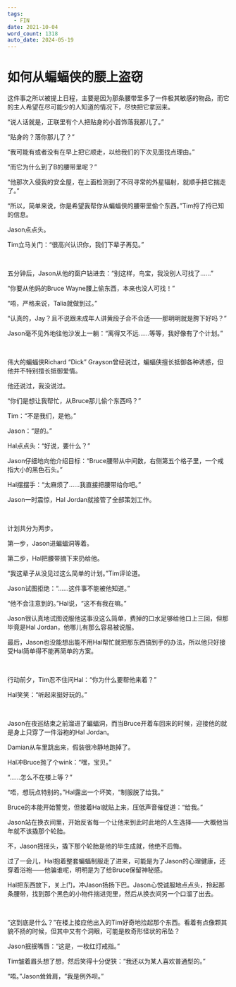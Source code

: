 ```yaml
---
tags:
  - FIN
date: 2021-10-04
word_count: 1318
auto_date: 2024-05-19
---
```


# 如何从蝙蝠侠的腰上盗窃

这件事之所以被提上日程，主要是因为那条腰带里多了一件极其敏感的物品，而它的主人希望在尽可能少的人知道的情况下，尽快把它拿回来。

“说人话就是，正联里有个人把贴身的小首饰落我那儿了。”

“贴身的？落你那儿了？”

“我可能有或者没有在早上把它顺走，以给我们的下次见面找点理由。”

“而它为什么到了B的腰带里呢？”

“他那次入侵我的安全屋，在上面检测到了不同寻常的外星辐射，就顺手把它揣走了。”

“所以，简单来说，你是希望我帮你从蝙蝠侠的腰带里偷个东西。”Tim捋了捋已知的信息。

Jason点点头。

Tim立马关门：“很高兴认识你，我们下辈子再见。”

<br>

五分钟后，Jason从他的窗户钻进去：“别这样，鸟宝，我没别人可找了……”

“你要从他妈的Bruce Wayne腰上偷东西，本来也没人可找！”

“唔，严格来说，Talia就做到过。”

“认真的，Jay？且不说跟未成年人讲黄段子合不合适——那明明就是胯下好吗？”

Jason毫不见外地往他沙发上一躺：“离得又不远……等等，我好像有了个计划。”

<br>

伟大的蝙蝠侠Richard “Dick” Grayson曾经说过，蝙蝠侠擅长抵御各种诱惑，但他并不特别擅长抵御爱情。

他还说过，我没说过。

“你们是想让我帮忙，从Bruce那儿偷个东西吗？”

Tim：“不是我们，是他。”

Jason：“是的。”

Hal点点头：“好说，要什么？”

Jason仔细地向他介绍目标：“Bruce腰带从中间数，右侧第五个格子里，一个戒指大小的黑色石头。”

Hal摆摆手：“太麻烦了……我直接把腰带给你吧。”

Jason一时震惊，Hal Jordan就接管了全部策划工作。

<br>

计划共分为两步。

第一步，Jason进蝙蝠洞等着。

第二步，Hal把腰带摘下来扔给他。

“我这辈子从没见过这么简单的计划。”Tim评论道。

Jason试图拒绝：“……这件事不能被他知道。”

“他不会注意到的。”Hal说，“这不有我在嘛。”

Jason很认真地试图说服他这事没这么简单，费掉的口水足够给他口上三回，但那毕竟是Hal Jordan，他哪儿有那么容易被说服。

最后，Jason也没能想出能不用Hal帮忙就把那东西搞到手的办法，所以他只好接受Hal简单得不能再简单的方案。

<br>

行动前夕，Tim忍不住问Hal：“你为什么要帮他来着？”

Hal笑笑：“听起来挺好玩的。”

<br>

Jason在夜巡结束之前溜进了蝙蝠洞，而当Bruce开着车回来的时候，迎接他的就是身上只穿了一件浴袍的Hal Jordan。

Damian从车里跳出来，假装很冷静地跑掉了。

Hal冲Bruce抛了个wink：“嘿，宝贝。”

“……怎么不在楼上等？”

“唔，想玩点特别的。”Hal露出一个坏笑，“制服脱了给我。”

Bruce的本能开始警觉，但接着Hal就贴上来，压低声音催促道：“给我。”

Jason站在换衣间里，开始反省每一个让他来到此时此地的人生选择——大概他当年就不该撬那个轮胎。

不，Jason摇摇头，撬下那个轮胎是他的毕生成就，他绝不后悔。

过了一会儿，Hal抱着整套蝙蝠制服走了进来，可能是为了Jason的心理健康，还穿着浴袍——他骗谁呢，明明是为了给Bruce保留神秘感。

Hal把东西放下，关上门，冲Jason扬扬下巴。Jason心悦诚服地点点头，拎起那条腰带，找到那个黑色的小物件揣进兜里，然后从换衣间另一个口溜了出去。

<br>

“这到底是什么？”在楼上接应他出入的Tim好奇地捡起那个东西。看着有点像颗其貌不扬的时候，但其中又有个洞眼，可能是枚奇形怪状的吊坠？

Jason抿抿嘴唇：“这是，一枚红灯戒指。”

Tim皱着眉头想了想，然后笑得十分促狭：“我还以为某人喜欢普通型的。”

“唔。”Jason耸耸肩，“我是例外呗。”
